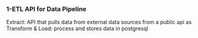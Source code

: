 ### 1-ETL API for Data Pipeline
Extract: API that pulls data from external data sources from a public api as
Transform & Load: process and stores data in postgresql
